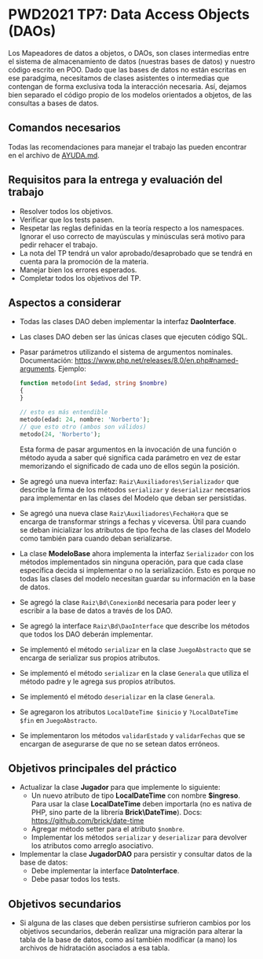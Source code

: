 # PWD2021 TP7: Data Access Objects (DAOs)

Los Mapeadores de datos a objetos, o DAOs, son clases intermedias entre el sistema de almacenamiento de datos (nuestras bases de datos) y nuestro código escrito en POO. Dado que las bases de datos no están escritas en ese paradgima, necesitamos de clases asistentes o intermedias que contengan de forma exclusiva toda la interacción necesaria. Así, dejamos bien separado el código propio de los modelos orientados a objetos, de las consultas a bases de datos.

## Comandos necesarios

Todas las recomendaciones para manejar el trabajo las pueden encontrar en el archivo de [AYUDA.md](AYUDA.md).

## Requisitos para la entrega y evaluación del trabajo

- Resolver todos los objetivos.
- Verificar que los tests pasen.
- Respetar las reglas definidas en la teoría respecto a los namespaces. Ignorar el uso correcto de mayúsculas y minúsculas será motivo para pedir rehacer el trabajo.
- La nota del TP tendrá un valor aprobado/desaprobado que se tendrá en cuenta para la promoción de la materia.
- Manejar bien los errores esperados.
- Completar todos los objetivos del TP.

## Aspectos a considerar

- Todas las clases DAO deben implementar la interfaz **DaoInterface**.
- Las clases DAO deben ser las únicas clases que ejecuten código SQL.
- Pasar parámetros utilizando el sistema de argumentos nominales. Documentación: https://www.php.net/releases/8.0/en.php#named-arguments. Ejemplo:

  ```php
  function metodo(int $edad, string $nombre)
  {
  }

  // esto es más entendible
  metodo(edad: 24, nombre: 'Norberto');
  // que esto otro (ambos son válidos)
  metodo(24, 'Norberto');
  ```

  Esta forma de pasar argumentos en la invocación de una función o método ayuda a saber qué significa cada parámetro en vez de estar memorizando el significado de cada uno de ellos según la posición.

- Se agregó una nueva interfaz: `Raiz\Auxiliadores\Serializador` que describe la firma de los métodos `serializar` y `deserializar` necesarios para implementar en las clases del Modelo que deban ser persistidas.
- Se agregó una nueva clase `Raiz\Auxiliadores\FechaHora` que se encarga de transformar strings a fechas y viceversa. Útil para cuando se deban inicializar los atributos de tipo fecha de las clases del Modelo como también para cuando deban serializarse.
- La clase **ModeloBase** ahora implementa la interfaz `Serializador` con los métodos implementados sin ninguna operación, para que cada clase específica decida si implementar o no la serialización. Esto es porque no todas las clases del modelo necesitan guardar su información en la base de datos.
- Se agregó la clase `Raiz\Bd\ConexionBd` necesaria para poder leer y escribir a la base de datos a través de los DAO.
- Se agregó la interface `Raiz\Bd\DaoInterface` que describe los métodos que todos los DAO deberán implementar.
- Se implementó el método `serializar` en la clase `JuegoAbstracto` que se encarga de serializar sus propios atributos.
- Se implementó el método `serializar` en la clase `Generala` que utiliza el método padre y le agrega sus propios atributos.
- Se implementó el método `deserializar` en la clase `Generala`.
- Se agregaron los atributos `LocalDateTime $inicio` y `?LocalDateTime $fin` en `JuegoAbstracto`.
- Se implementaron los métodos `validarEstado` y `validarFechas` que se encargan de asegurarse de que no se setean datos erróneos.

## Objetivos principales del práctico

- Actualizar la clase **Jugador** para que implemente lo siguiente:
  - Un nuevo atributo de tipo **LocalDateTime** con nombre **$ingreso**. Para usar la clase **LocalDateTime** deben importarla (no es nativa de PHP, sino parte de la librería **Brick\DateTime**). Docs: https://github.com/brick/date-time
  - Agregar método setter para el atributo `$nombre`.
  - Implementar los métodos `serializar` y `deserializar` para devolver los atributos como arreglo asociativo.
- Implementar la clase **JugadorDAO** para persistir y consultar datos de la base de datos:
  - Debe implementar la interface **DatoInterface**.
  - Debe pasar todos los tests.

## Objetivos secundarios

- Si alguna de las clases que deben persistirse sufrieron cambios por los objetivos secundarios, deberán realizar una migración para alterar la tabla de la base de datos, como así también modificar (a mano) los archivos de hidratación asociados a esa tabla.
